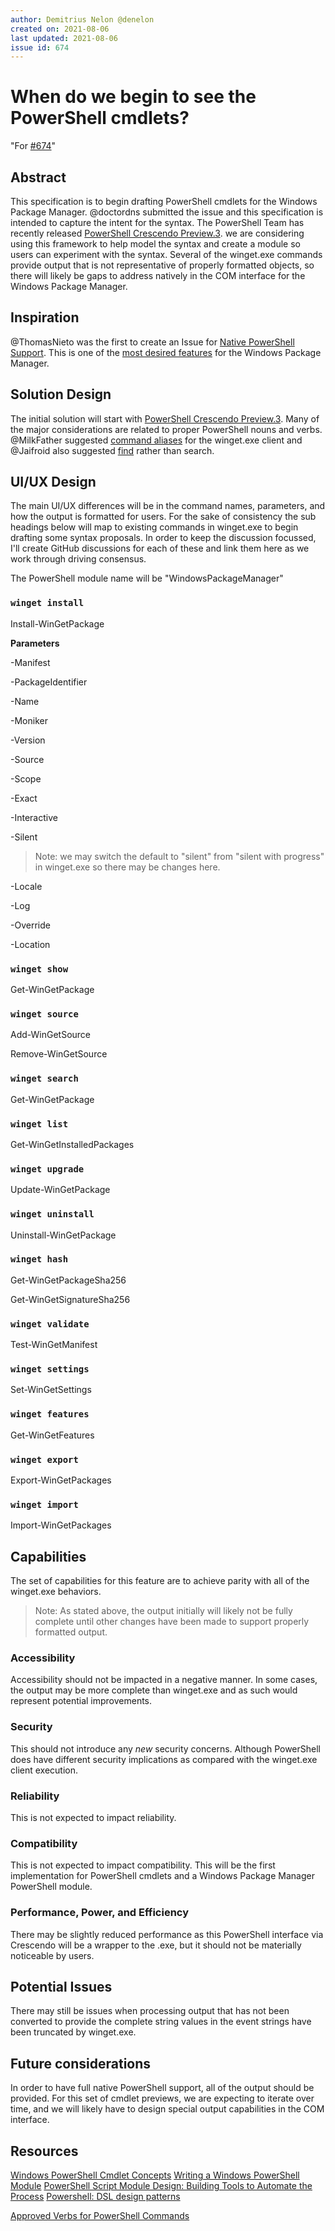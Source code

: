 ```yaml
---
author: Demitrius Nelon @denelon
created on: 2021-08-06
last updated: 2021-08-06
issue id: 674
---
```


# When do we begin to see the PowerShell cmdlets?

"For [#674](https://github.com/microsoft/winget-cli/issues/674)"

## Abstract

This specification is to begin drafting PowerShell cmdlets for the Windows Package Manager. @doctordns submitted the issue
and this specification is intended to capture the intent for the syntax. The PowerShell Team has recently released
[PowerShell Crescendo Preview.3](https://devblogs.microsoft.com/powershell/announcing-powershell-crescendo-preview-3/). we
are considering using this framework to help model the syntax and create a module so users can experiment with the syntax.
Several of the winget.exe commands provide output that is not representative of properly formatted objects, so there will
likely be gaps to address natively in the COM interface for the Windows Package Manager.

## Inspiration

@ThomasNieto was the first to create an Issue for [Native PowerShell Support](https://github.com/microsoft/winget-cli/issues/221).
This is one of the [most desired features](https://github.com/microsoft/winget-cli/issues?page=1&q=is%3Aissue+is%3Aopen+sort%3Areactions-%2B1-desc+label%3AIssue-Feature) for the Windows Package Manager.

## Solution Design

The initial solution will start with [PowerShell Crescendo Preview.3](https://devblogs.microsoft.com/powershell/announcing-powershell-crescendo-preview-3/).
Many of the major considerations are related to proper PowerShell nouns and verbs. @MilkFather suggested [command aliases](https://github.com/microsoft/winget-cli/issues/380) for the winget.exe
client and @Jaifroid also suggested [find](https://github.com/microsoft/winget-cli/issues/1299) rather than search.

## UI/UX Design

The main UI/UX differences will be in the command names, parameters, and how the output is formatted for users. For the sake of
consistency the sub headings below will map to existing commands in winget.exe to begin drafting some syntax proposals. In order
to keep the discussion focussed, I'll create GitHub discussions for each of these and link them here as we work through driving
consensus.

The PowerShell module name will be "WindowsPackageManager"

### `winget install`

Install-WinGetPackage

**Parameters**

-Manifest

-PackageIdentifier

-Name

-Moniker

-Version

-Source

-Scope

-Exact

-Interactive

-Silent
>Note: we may switch the default to "silent" from "silent with progress" in winget.exe so there may be changes here.

-Locale

-Log

-Override

-Location

### `winget show`

Get-WinGetPackage

### `winget source`

Add-WinGetSource

Remove-WinGetSource

### `winget search`

Get-WinGetPackage

### `winget list`

Get-WinGetInstalledPackages

### `winget upgrade`

Update-WinGetPackage

### `winget uninstall`

Uninstall-WinGetPackage

### `winget hash`

Get-WinGetPackageSha256

Get-WinGetSignatureSha256

### `winget validate`

Test-WinGetManifest

### `winget settings`

Set-WinGetSettings

### `winget features`

Get-WinGetFeatures

### `winget export`

Export-WinGetPackages

### `winget import`

Import-WinGetPackages

## Capabilities

The set of capabilities for this feature are to achieve parity with all of the winget.exe behaviors.
>Note: As stated above, the output initially will likely not be fully complete until other changes have been made to support
properly formatted output.

### Accessibility

Accessibility should not be impacted in a negative manner. In some cases, the output may be more complete than winget.exe
and as such would represent potential improvements.

### Security

This should not introduce any _new_ security concerns. Although PowerShell does have different security implications as
compared with the winget.exe client execution.

### Reliability

This is not expected to impact reliability.

### Compatibility

This is not expected to impact compatibility. This will be the first implementation for PowerShell cmdlets and a Windows
Package Manager PowerShell module.

### Performance, Power, and Efficiency

There may be slightly reduced performance as this PowerShell interface via Crescendo will be a wrapper to the .exe, but it
should not be materially noticeable by users.

## Potential Issues

There may still be issues when processing output that has not been converted to provide the complete string values in
the event strings have been truncated by winget.exe.

## Future considerations

In order to have full native PowerShell support, all of the output should be provided. For this set of cmdlet previews, we are
expecting to iterate over time, and we will likely have to design special output capabilities in the COM interface.

## Resources


[Windows PowerShell Cmdlet Concepts](https://docs.microsoft.com/en-us/powershell/scripting/developer/cmdlet/windows-powershell-cmdlet-concepts?view=powershell-7.1)
[Writing a Windows PowerShell Module](https://docs.microsoft.com/en-us/powershell/scripting/developer/module/writing-a-windows-powershell-module?view=powershell-7.1)
[PowerShell Script Module Design: Building Tools to Automate the Process](https://mikefrobbins.com/2018/11/01/powershell-script-module-design-building-tools-to-automate-the-process/)
[Powershell: DSL design patterns](https://powershellexplained.com/2017-03-13-Powershell-DSL-design-patterns/)

[Approved Verbs for PowerShell Commands](https://docs.microsoft.com/en-us/powershell/scripting/developer/cmdlet/approved-verbs-for-windows-powershell-commands?view=powershell-7.1)